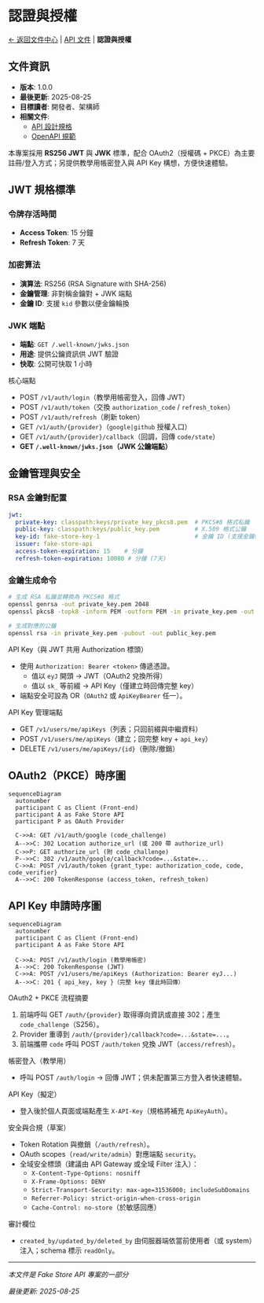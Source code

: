 # 認證與授權

[← 返回文件中心](../README.md) | [API 文件](../api/) | **認證與授權**

## 文件資訊

- **版本**: 1.0.0
- **最後更新**: 2025-08-25
- **目標讀者**: 開發者、架構師
- **相關文件**:
  - [API 設計規格](./design-spec.md)
  - [OpenAPI 規範](./openapi-standard.md)

本專案採用 **RS256 JWT** 與 **JWK** 標準，配合 OAuth2（授權碼 + PKCE）為主要註冊/登入方式；另提供教學用帳密登入與 API Key 構想，方便快速體驗。

## JWT 規格標準

### 令牌存活時間
- **Access Token**: 15 分鐘
- **Refresh Token**: 7 天

### 加密算法
- **演算法**: RS256 (RSA Signature with SHA-256)
- **金鑰管理**: 非對稱金鑰對 + JWK 端點
- **金鑰 ID**: 支援 `kid` 參數以便金鑰輪換

### JWK 端點
- **端點**: `GET /.well-known/jwks.json`
- **用途**: 提供公鑰資訊供 JWT 驗證
- **快取**: 公開可快取 1 小時

核心端點
- POST `/v1/auth/login`（教學用帳密登入，回傳 JWT）
- POST `/v1/auth/token`（交換 `authorization_code` / `refresh_token`）
- POST `/v1/auth/refresh`（刷新 token）
- GET  `/v1/auth/{provider}`（`google|github` 授權入口）
- GET  `/v1/auth/{provider}/callback`（回調，回傳 `code/state`）
- **GET  `/.well-known/jwks.json`（JWK 公鑰端點）**

## 金鑰管理與安全

### RSA 金鑰對配置
```yaml
jwt:
  private-key: classpath:keys/private_key_pkcs8.pem  # PKCS#8 格式私鑰
  public-key: classpath:keys/public_key.pem          # X.509 格式公鑰
  key-id: fake-store-key-1                           # 金鑰 ID (支援金鑰輪換)
  issuer: fake-store-api
  access-token-expiration: 15    # 分鐘
  refresh-token-expiration: 10080 # 分鐘 (7天)
```

### 金鑰生成命令
```bash
# 生成 RSA 私鑰並轉換為 PKCS#8 格式
openssl genrsa -out private_key.pem 2048
openssl pkcs8 -topk8 -inform PEM -outform PEM -in private_key.pem -out private_key_pkcs8.pem -nocrypt

# 生成對應的公鑰
openssl rsa -in private_key.pem -pubout -out public_key.pem
```

API Key（與 JWT 共用 Authorization 標頭）
- 使用 `Authorization: Bearer <token>` 傳遞憑證。
  - 值以 `eyJ` 開頭 → JWT（OAuth2 兌換所得）
  - 值以 `sk_` 等前綴 → API Key（僅建立時回傳完整 key）
- 端點安全可設為 OR（`OAuth2` 或 `ApiKeyBearer` 任一）。

API Key 管理端點
- GET  `/v1/users/me/apiKeys`（列表；只回前綴與中繼資料）
- POST `/v1/users/me/apiKeys`（建立；回完整 key + `api_key`）
- DELETE `/v1/users/me/apiKeys/{id}`（刪除/撤銷）

## OAuth2（PKCE）時序圖

```mermaid
sequenceDiagram
  autonumber
  participant C as Client (Front-end)
  participant A as Fake Store API
  participant P as OAuth Provider

  C->>A: GET /v1/auth/google (code_challenge)
  A-->>C: 302 Location authorize_url (或 200 帶 authorize_url)
  C->>P: GET authorize_url (附 code_challenge)
  P-->>C: 302 /v1/auth/google/callback?code=...&state=...
  C->>A: POST /v1/auth/token {grant_type: authorization_code, code, code_verifier}
  A-->>C: 200 TokenResponse (access_token, refresh_token)
```

## API Key 申請時序圖

```mermaid
sequenceDiagram
  autonumber
  participant C as Client (Front-end)
  participant A as Fake Store API

  C->>A: POST /v1/auth/login (教學用帳密)
  A-->>C: 200 TokenResponse (JWT)
  C->>A: POST /v1/users/me/apiKeys (Authorization: Bearer eyJ...)
  A-->>C: 201 { api_key, key }（完整 key 僅此時回傳）
```

OAuth2 + PKCE 流程摘要
1. 前端呼叫 GET `/auth/{provider}` 取得導向資訊或直接 302；產生 `code_challenge`（S256）。
2. Provider 重導到 `/auth/{provider}/callback?code=...&state=...`。
3. 前端攜帶 `code` 呼叫 POST `/auth/token` 兌換 JWT（`access/refresh`）。

帳密登入（教學用）
- 呼叫 POST `/auth/login` → 回傳 JWT；供未配置第三方登入者快速體驗。

API Key（擬定）
- 登入後於個人頁面或端點產生 `X-API-Key`（規格將補充 `ApiKeyAuth`）。

安全與合規（草案）
- Token Rotation 與撤銷（`/auth/refresh`）。
- OAuth scopes（`read/write/admin`）對應端點 `security`。
- 全域安全標頭（建議由 API Gateway 或全域 Filter 注入）：
  - `X-Content-Type-Options: nosniff`
  - `X-Frame-Options: DENY`
  - `Strict-Transport-Security: max-age=31536000; includeSubDomains`
  - `Referrer-Policy: strict-origin-when-cross-origin`
  - `Cache-Control: no-store`（於敏感回應）

審計欄位
- `created_by/updated_by/deleted_by` 由伺服器端依當前使用者（或 system）注入；schema 標示 `readOnly`。

---

*本文件是 Fake Store API 專案的一部分*

*最後更新: 2025-08-25*
